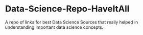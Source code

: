 # Data-Science-Repo-HaveItAll

A repo of links for best Data Science Sources that really helped in understanding important data science concepts.
